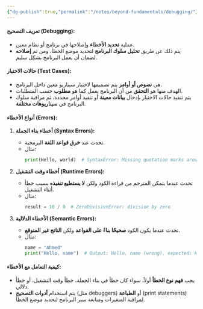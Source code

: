 ```yaml
---
{"dg-publish":true,"permalink":"/notes/beyond-fundamentals/debugging/"}
---
```



#### **تعريف التصحيح (Debugging):**
- عملية **تحديد الأخطاء** وإصلاحها في برنامج أو نظام معين.
- يتم ذلك عن طريق **تحليل سلوك البرنامج** لتحديد موضع الخطأ، ومن ثم **إصلاحه** لضمان أن يعمل البرنامج بشكل سليم.

#### **حالات الاختبار (Test Cases):**
- هي **نصوص أو أوامر** يتم تصميمها لاختبار سيناريو معين داخل البرنامج.
- الهدف منها هو **التحقق** من أن البرنامج يعمل كما هو **مطلوب** حسب المتطلبات.
- يتم تنفيذ حالات الاختبار بإدخال **بيانات معينة** أو تنفيذ أوامر محددة، ثم مراقبة سلوك البرنامج في **سيناريوهات مختلفة**.

#### **أنواع الأخطاء (Errors):**

1. **أخطاء بناء الجملة (Syntax Errors):**
   - تحدث عند **خرق قواعد اللغة** البرمجية.
   - مثال:
     ```python
     print(Hello, world)  # SyntaxError: Missing quotation marks around "Hello, world"
     ```

2. **أخطاء وقت التشغيل (Runtime Errors):**
   - تحدث عندما يتمكن المترجم من قراءة الكود ولكن **لا يستطيع تنفيذه** بسبب خطأ أثناء التشغيل.
   - مثال:
     ```python
     result = 10 / 0  # ZeroDivisionError: division by zero
     ```

3. **الأخطاء الدلالية (Semantic Errors):**
   - تحدث عندما يكون الكود **صحيحًا بناءً على القواعد** ولكن **الناتج غير المتوقع**.
   - مثال:
     ```python
     name = "Ahmed"
     print("Hello, name")  # Output: Hello, name (wrong), expected: Hello, Ahmed
     ```

#### **كيفية التعامل مع الأخطاء:**
- يجب **فهم نوع الخطأ** أولاً، سواء كان خطأ في بناء الجملة، خطأ وقت التشغيل، أو خطأ دلالي.
- يتم استخدام **أدوات التصحيح** (مثل debuggers) أو **الطباعة** (print statements) لمراقبة المتغيرات ومتابعة سير البرنامج لتحديد موضع الخطأ.
